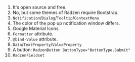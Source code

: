 1. It's open source and free.
2. No, but some themes of Radzen require Bootstrap.
3. `Notification`/`Dialog`/`Tooltip`/`ContextMenu`
4. The color of the pop up notification window differs.
5. Google Material Icons.
6. `Formatter` attribute.
7. `@bind-Value` attribute.
8. `Data`/`TextProperty`/`ValueProperty`
9. A button: `RadzenButton ButtonType="ButtonType.Submit"`
10. `RadzenFieldset`